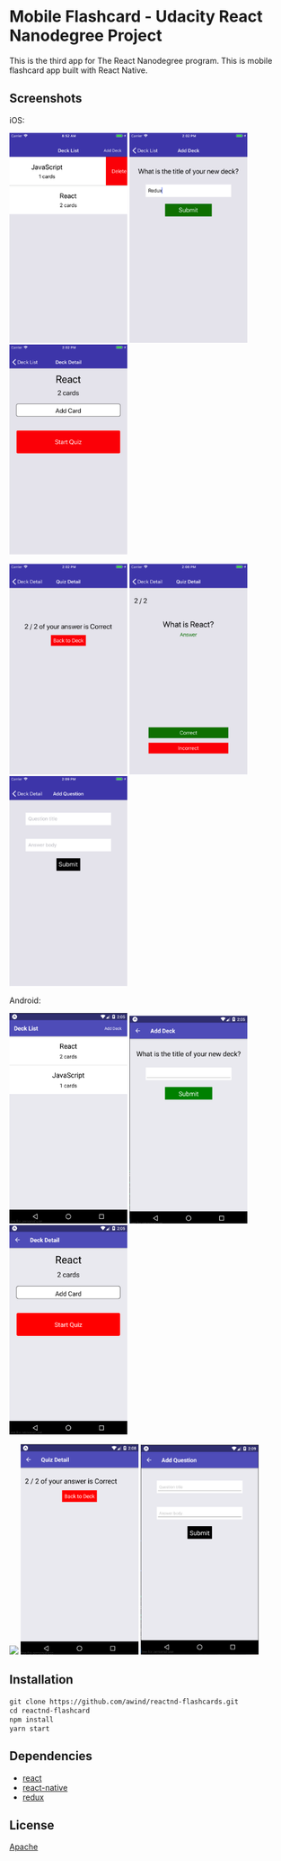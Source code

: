 
# Mobile Flashcard - Udacity React Nanodegree Project

This is the third app for The React Nanodegree program. This is mobile flashcard app built with React Native.

## Screenshots

iOS: 

<img src="screenshots/iOS-1.png" width="210"> <img src="screenshots/iOS-2.png" width="210"> <img src="screenshots/iOS-3.png" width="210">

<img src="screenshots/iOS-4.png" width="210"> <img src="screenshots/iOS-5.png" width="210"> <img src="screenshots/iOS-6.png" width="210">

Android:

<img src="screenshots/Android-1.png" width="210"> <img src="screenshots/Android-2.png" width="210"> <img src="screenshots/Android-3.png" width="210">

<img src="screenshots/AndroidiOS-4.png" width="210"> <img src="screenshots/Android-5.png" width="210"> <img src="screenshots/Android-6.png" width="210">


## Installation


```
git clone https://github.com/awind/reactnd-flashcards.git
cd reactnd-flashcard
npm install
yarn start
```


## Dependencies

+ [react](https://github.com/facebook/react)
+ [react-native](https://github.com/facebook/react-native)
+ [redux](https://github.com/reactjs/react-redux)

## License

[Apache](https://www.apache.org/licenses/LICENSE-2.0)